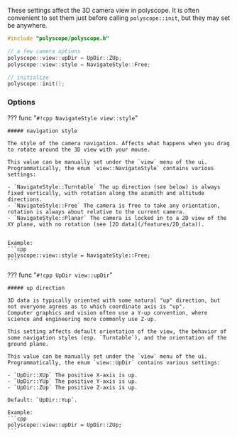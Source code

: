 These settings affect the 3D camera view in polyscope. It is often convenient to set them just before calling `polyscope::init`, but they may set be anywhere.

```cpp
#include "polyscope/polyscope.h"

// a few camera options
polyscope::view::upDir = UpDir::ZUp;
polyscope::view::style = NavigateStyle::Free;

// initialize
polyscope::init();
```

### Options

??? func "`#!cpp NavigateStyle view::style`"

    ##### navigation style
   
    The style of the camera navigation. Affects what happens when you drag to rotate around the 3D view with your mouse.

    This value can be manually set under the `view` menu of the ui. Programmatically, the enum `view::NavigateStyle` contains various settings:

    - `NavigateStyle::Turntable` The up direction (see below) is always fixed vertically, with rotation along the azumith and altitude directions.
    - `NavigateStyle::Free` The camera is free to take any orientation, rotation is always about relative to the current camera.
    - `NavigateStyle::Planar` The camera is locked in to a 2D view of the XY plane, with no rotation (see [2D data](/features/2D_data)).


    Example:
    ```cpp
    polyscope::view::style = NavigateStyle::Free;
    ```


<!--enum class NavigateStyle { Turntable = 0, Free, Planar, Arcball };-->
<!--enum class UpDir { XUp = 0, YUp, ZUp };-->

??? func "`#!cpp UpDir view::upDir`"

    ##### up direction

    3D data is typically oriented with some natural "up" direction, but not everyone agrees as to which coordinate axis is "up".
    Computer graphics and vision often use a Y-up convention, where science and engineering more commonly use Z-up.

    This setting affects default orientation of the view, the behavior of some navigation styles (esp. `Turntable`), and the orientation of the ground plane.

    This value can be manually set under the `view` menu of the ui. Programmatically, the enum `view::UpDir` contains various settings:

    - `UpDir::XUp` The positive X-axis is up.
    - `UpDir::YUp` The positive Y-axis is up.
    - `UpDir::ZUp` The positive Z-axis is up.
   
    Default: `UpDir::Yup`.

    Example:
    ```cpp
    polyscope::view::upDir = UpDir::ZUp;
    ```
